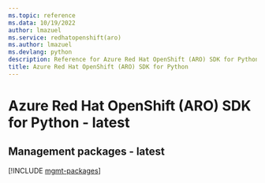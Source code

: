 ```yaml
---
ms.topic: reference
ms.data: 10/19/2022
author: lmazuel
ms.service: redhatopenshift(aro)
ms.author: lmazuel
ms.devlang: python
description: Reference for Azure Red Hat OpenShift (ARO) SDK for Python
title: Azure Red Hat OpenShift (ARO) SDK for Python
---
```

# Azure Red Hat OpenShift (ARO) SDK for Python - latest

## Management packages - latest
[!INCLUDE [mgmt-packages](red-hat-openshift-(aro)-mgmt-index.md)]